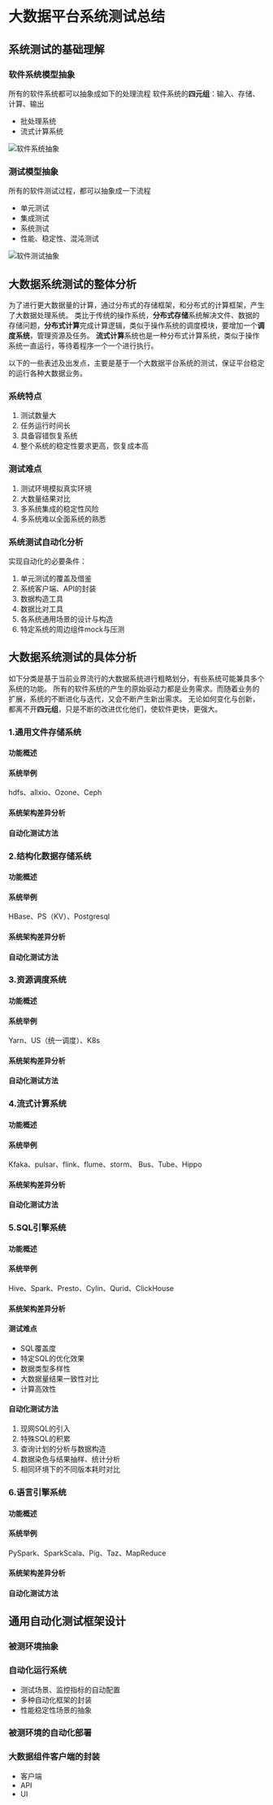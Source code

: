 # 大数据平台系统测试总结
## 系统测试的基础理解
### 软件系统模型抽象
所有的软件系统都可以抽象成如下的处理流程
软件系统的**四元组**：输入、存储、计算、输出

* 批处理系统
* 流式计算系统
  
![软件系统抽象](doc_pic/software_model.png "软件系统抽象")

### 测试模型抽象

所有的软件测试过程，都可以抽象成一下流程
* 单元测试
* 集成测试
* 系统测试
* 性能、稳定性、混沌测试

![软件测试抽象](doc_pic/softtest_model.png "软件测试抽象")

## 大数据系统测试的整体分析
为了进行更大数据量的计算，通过分布式的存储框架，和分布式的计算框架，产生了大数据处理系统。
类比于传统的操作系统，**分布式存储**系统解决文件、数据的存储问题，**分布式计算**完成计算逻辑，类似于操作系统的调度模块，要增加一个**调度系统**，管理资源及任务。
**流式计算**系统也是一种分布式计算系统，类似于操作系统一直运行，等待着程序一个一个进行执行。

以下的一些表述及出发点，主要是基于一个大数据平台系统的测试，保证平台稳定的运行各种大数据业务。

### 系统特点
1. 测试数量大
2. 任务运行时间长
3. 具备容错恢复系统
4. 整个系统的稳定性要求更高，恢复成本高

### 测试难点
1. 测试环境模拟真实环境
2. 大数量结果对比
3. 多系统集成的稳定性风险
4. 多系统难以全面系统的熟悉

### 系统测试自动化分析
实现自动化的必要条件：
1. 单元测试的覆盖及借鉴
2. 系统客户端、API的封装
3. 数据构造工具
4. 数据比对工具
5. 各系统通用场景的设计与构造
6. 特定系统的周边组件mock与压测

## 大数据系统测试的具体分析
如下分类是基于当前业界流行的大数据系统进行粗略划分，有些系统可能兼具多个系统的功能。
所有的软件系统的产生的原始驱动力都是业务需求。而随着业务的扩展，系统的不断进化与迭代，又会不断产生新出需求。
无论如何变化与创新，都离不开**四元组**，只是不断的改进优化他们，使软件更快，更强大。

### 1.通用文件存储系统
#### 功能概述
#### 系统举例
hdfs、allxio、Ozone、Ceph
#### 系统架构差异分析
#### 自动化测试方法

### 2.结构化数据存储系统
#### 功能概述
#### 系统举例
HBase、PS（KV）、Postgresql
#### 系统架构差异分析
#### 自动化测试方法

### 3.资源调度系统
#### 功能概述
#### 系统举例
Yarn、US（统一调度）、K8s
#### 系统架构差异分析
#### 自动化测试方法

### 4.流式计算系统
#### 功能概述
#### 系统举例
Kfaka、pulsar、flink、flume、storm、 Bus、Tube、Hippo
#### 系统架构差异分析
#### 自动化测试方法

### 5.SQL引擎系统
#### 功能概述
#### 系统举例
Hive、Spark、Presto、Cylin、Qurid、ClickHouse
#### 系统架构差异分析
#### 测试难点
- SQL覆盖度
- 特定SQL的优化效果
- 数据类型多样性
- 大数据量结果一致性对比
- 计算高效性
#### 自动化测试方法
1. 现网SQL的引入
2. 特殊SQL的积累
3. 查询计划的分析与数据构造
4. 数据染色与结果抽样、统计分析
5. 相同环境下的不同版本耗时对比

### 6.语言引擎系统
#### 功能概述
#### 系统举例
PySpark、SparkScala、Pig、Taz、MapReduce
#### 系统架构差异分析
#### 自动化测试方法

## 通用自动化测试框架设计
### 被测环境抽象
### 自动化运行系统
- 测试场景、监控指标的自动配置
- 多种自动化框架的封装
- 性能稳定性场景的抽象
### 被测环境的自动化部署
### 大数据组件客户端的封装
- 客户端
- API
- UI
  
